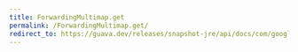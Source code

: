 ```yaml
---
title: ForwardingMultimap.get
permalink: /ForwardingMultimap.get/
redirect_to: https://guava.dev/releases/snapshot-jre/api/docs/com/google/common/collect/ForwardingMultimap.html#get-K-
---
```

